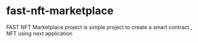# fast-nft-marketplace
FAST NFT Marketplace project is simple project to create a smart contract , NFT using next application

